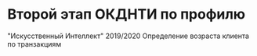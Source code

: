 # Второй этап ОКДНТИ по профилю
"Искусственный Интеллект" 2019/2020
Определение возраста клиента по транзакциям
